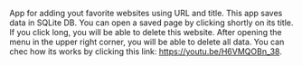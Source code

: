 App for adding yout favorite websites using URL and title.
This app saves data in SQLite DB.
You can open a saved page by clicking shortly on its title. 
If you click long, you will be able to delete this website. 
After opening the menu in the upper right corner, you will be able to delete all data. 
You can chec how its works by clicking this link: https://youtu.be/H6VMQOBn_38.
